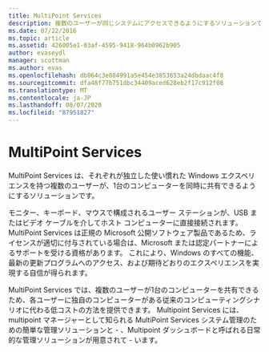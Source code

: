 ```yaml
---
title: MultiPoint Services
description: 複数のユーザーが同じシステムにアクセスできるようにするソリューションである MultiPoint Services の使用方法について説明します。
ms.date: 07/22/2016
ms.topic: article
ms.assetid: 426005e1-03af-4595-9418-964b0962b905
author: evaseydl
manager: scottman
ms.author: evas
ms.openlocfilehash: db064c3e804991a5e454e3853653a24dbdaac4f8
ms.sourcegitcommit: dfa48f77b751dbc34409aced628eb2f17c912f08
ms.translationtype: MT
ms.contentlocale: ja-JP
ms.lasthandoff: 08/07/2020
ms.locfileid: "87951827"
---
```

# <a name="multipoint-services"></a>MultiPoint Services
MultiPoint Services は、それぞれが独立した使い慣れた Windows エクスペリエンスを持つ複数のユーザーが、1台のコンピューターを同時に共有できるようにするソリューションです。

モニター、キーボード、マウスで構成されるユーザー ステーションが、USB またはビデオ ケーブルを介してホスト コンピューターに直接接続されます。 MultiPoint Services は正規の Microsoft 公開ソフトウェア製品であるため、ライセンスが適切に付与されている場合は、Microsoft または認定パートナーによるサポートを受ける資格があります。 これにより、Windows のすべての機能、最新の更新プログラムへのアクセス、および期待どおりのエクスペリエンスを実現する自信が得られます。

MultiPoint Services では、複数のユーザーが1台のコンピューターを共有できるため、各ユーザーに独自のコンピューターがある従来のコンピューティングシナリオに代わる低コストの方法を提供できます。 Multipoint Services には、multipoint マネージャーとして知られる MultiPoint Services システム管理のための簡単な管理ソリューションと \- 、Multipoint ダッシュボードと呼ばれる日常的な管理ソリューションが用意されて \- います。
